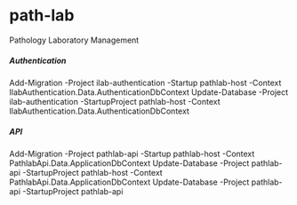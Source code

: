 # path-lab
Pathology Laboratory Management

##### Authentication

Add-Migration -Project ilab-authentication -Startup pathlab-host -Context IlabAuthentication.Data.AuthenticationDbContext
Update-Database -Project ilab-authentication -StartupProject pathlab-host -Context IlabAuthentication.Data.AuthenticationDbContext

##### API

Add-Migration -Project pathlab-api -Startup pathlab-host -Context PathlabApi.Data.ApplicationDbContext
Update-Database -Project pathlab-api -StartupProject pathlab-host -Context PathlabApi.Data.ApplicationDbContext
Update-Database -Project pathlab-api -StartupProject pathlab-api